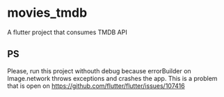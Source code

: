 # movies_tmdb

A flutter project that consumes TMDB API

## PS

Please, run this project withouth debug because errorBuilder on Image.network throws exceptions and crashes the app.
This is a problem that is open on https://github.com/flutter/flutter/issues/107416
